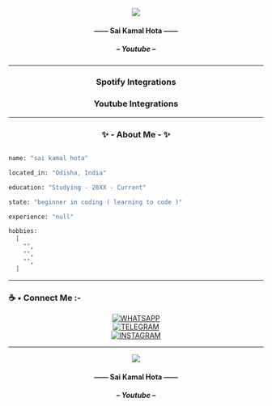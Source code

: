 <p align="center" style="font-style: MM Indento Italic;">
  <img src="https://capsule-render.vercel.app/api?text=Hey,%20Its%20Sai&animation=fadeIn&type=waving&height=100&color=gradient&section=header" />
  <h4 align="center">—— Sai Kamal Hota ——</h4>
  <h5 align="center">– Youtube –</h5>
</p>
    
- - - -

<h3 align="center">Spotify Integrations</h3>
<h3 align="center">Youtube Integrations</h3>

- - - -

<h3 align="center">✨ - About Me - ✨</h3>


```sh

name: "sai kamal hota"

located_in: "Odisha, India"

education: "Studying - 20XX - Current"

state: "beginner in coding ( learning to code )"

experience: "null"

hobbies: 
  [
    "",
    "",
    "",
  ]

```

- - - -

### ☕ • Connect Me :-   

<div align="center">   

[![WHATSAPP](https://img.shields.io/badge/WhatsApp-25D366?style=for-the-badge&logo=whatsapp&logoColor=white)](https://user-images.githubusercontent.com/112493972/232122947-9a9333b2-0bb3-4be4-9295-9317fae4c453.png)   
[![TELEGRAM](https://img.shields.io/badge/Telegram-2CA5E0?style=for-the-badge&logo=telegram&logoColor=white)](<paste_your_telegram_dm_link_here>)   
[![INSTAGRAM](https://img.shields.io/badge/Instagram-E4405F?style=for-the-badge&logo=instagram&logoColor=white)]()

</div>

- - - -

<p align="center" style="font-style: MM Indento Italic;">
  <img src="https://capsule-render.vercel.app/api?animation=fadeIn&type=waving&height=100&color=gradient&section=footer" />
  <h4 align="center">—— Sai Kamal Hota ——</h4>
  <h5 align="center">– Youtube –</h5>
</p>
